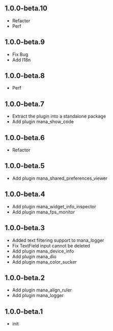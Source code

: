 ## 1.0.0-beta.10

- Refactor
- Perf

## 1.0.0-beta.9

- Fix Bug
- Add I18n

## 1.0.0-beta.8

- Perf

## 1.0.0-beta.7

- Extract the plugin into a standalone package
- Add plugin mana_show_code

## 1.0.0-beta.6

- Refactor

## 1.0.0-beta.5

- Add plugin mana_shared_preferences_viewer

## 1.0.0-beta.4

- Add plugin mana_widget_info_inspector
- Add plugin mana_fps_monitor

## 1.0.0-beta.3

- Added text filtering support to mana_logger
- Fix TextField input cannot be deleted
- Add plugin mana_device_info
- Add plugin mana_dio
- Add plugin mana_color_sucker

## 1.0.0-beta.2

- Add plugin mana_align_ruler
- Add plugin mana_logger

## 1.0.0-beta.1

- init
